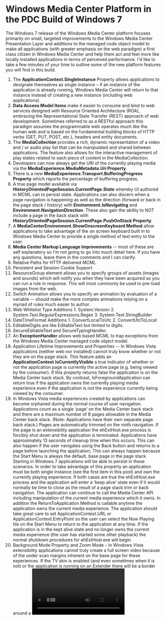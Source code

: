 # Windows Media Center Platform in the PDC Build of Windows 7

The Windows 7 release of the Windows Media Center platform focuses primarily on small, targeted improvements to the Windows Media Center Presentation Layer and additions to the managed code object model to make all applications (with greater emphasis on the web paradigm) a first class citizen in Windows Media Center and help them act and feel more like locally installed applications in terms of perceived performance. I'd like to take a few minutes of your time to outline some of the new platform features you will find in this build.

1. The **ApplicationContext.SingleInstance** Property allows applications to designate themselves as single instance – if an instance of the application is already running, Windows Media Center will return to that instance instead of creating a new instance (including web applications).
2. **Data Access Model Items** make it easier to consume and bind to web services designed with Resource Oriented Architecture (ROA), embracing the Representational State Transfer (REST) approach of web development. Sometimes referred to as a RESTful approach this paradigm assumes the programmable web operates much like the human web and is based on the fundamental building blocks of HTTP verbs (GET, PUT, POST, etc.), headers and entity documents.
3. The **MediaCollection** provides a rich, dynamic representation of a video and / or audio play list that can be manipulated and shared between applications. The feature also allows for the interactive management of play states related to each piece of content in the MediaCollection.
4. Developers can now always get the URI of the currently playing media via the **MediaExperience.MediaMetadata.Uri Property**.
5. There is a new **MediaExperience.Transport.BufferingProgress Property** which reports the percentage of buffering progress.
6. A true page model available via **HistoryOrientedPageSession.CurrentPage.State** whereby UI authored in MCML can to persist state. Applications can also discern when a page navigation is happening as well as the direction (forward or back in the page stack / history) with **Environment.IsNavigating** and **Environment.NavigationDirection**. These also gain the ability to NOT include a page in the back stack with **HistoryOrientedPageSession.CurrentPage.PushOnStack Property**.
7. A **MediaCenterEnvironment.ShowOnscreenKeyboard Method** allow applications to take advantage of the on screen keyboard built in to Windows Media Center to provide a single method of text entry to the user.
8. **Media Center Markup Language Improvements** -- most of these are self explanatory so I'm not going to go into much detail here. If you have any questions, leave them in the comments and I can clarify.
  1. Relative Paths for HTTP delivered MCML
  2. Persistent and Session Cookie Support
  3. ResourceGroup element allows you to specify groups of assets (images and sounds) which will notify you when they have been acquired so you can run a rule in response. This will most commonly be used to pre-load images from the web.
  4. Switch Animation allows you to specify an animation by evaluation of a variable -- should make the more complex animations relying on a myriad of rules much easier to author.
  5. Web Whitelist Type Additions
    1. System.Version
    2. System.Text.RegularExpressions.Regex
    3. System.Text.StringBuilder
  6. DateTimeFormat Additions
    1. ConvertLocalToUtc
    2. ConvertUtcToLocal
  7. EditableDigits are like EditableText but limited to digits.
  8. SecureEditableText and SecureTypingHandler.
  9. An **ExceptionHandler** allows web based MCML to trap exceptions from the Windows Media Center managed code object model.
9. Application Lifetime Improvements and Properties -- In Windows Vista applications (neither web nor installed) cannot truly know whether or not they are on the page stack. This feature adds an **ApplicationContext.IsCurrentlyVisible** a true indicator of whether or not the application page is currently the active page (e.g. being viewed by the consumer). If this property returns false the application is on the Media Center back stack. By contrast, IsForegroundApplication can return true if the application owns the currently playing media experience even if the application is not the experience currently being viewed by the consumer.
10. In Windows Vista media experiences created by applications can become orphaned during the normal course of user navigation. Applications count as a single ‘page’ on the Media Center back stack and there are a maximum number of 8 pages allowable in the Media Center back stack. (Note: Applications have their own separate page back stack.) Pages are automatically trimmed on the ninth navigation. If the page is an extensibility application the ehExtHost.exe process is forcibly shut down and the application is terminated. Applications have approximately 13 seconds of cleanup time when this occurs. This can also happen if the user navigates using the Back button and returns to a page before launching the application; This can always happen because the Start Menu is always the default, base page in the page stack. Starting in Windows 7 applications will be able to persist in these scenarios. In order to take advantage of this property an application must be both single instance (see the first item in this post) and own the currently playing experience. If both cases are true the ehExtHost.exe process and the application will enter a ‘keep alive’ state even if it would normally be time to close as the result of a page stack trim or back navigation. The application can continue to call the Media Center API including manipulation of the current media experience which it owns. In addition the ReturnToApplication Method is callable anytime the application owns the current media experience. The application should take great care to set ApplicationContext.URL or ApplicationContext.EntryPoint so the user can select the Now Playing tile on the Start Menu to return to the application at any time. If the application is in the kept alive state and no longer owns the current media experience (the user has started some other playback) the normal shutdown procedures for ehExtHost.exe will begin.
11. Background Mode Property and Zoom Mode – In Windows Vista extensibility applications cannot truly create a full screen video because of the under scan margins inherent on the base page for these experiences. If the TV skin is enabled (and even sometimes when it is not) or the application is running on an Extender there will be a border around a <Video> View Item which has been bound to the edges of the parent window. In Windows 7 there is a new **MediaCenterEnvironment.BackgroundMode** Property which can be used to achieve a true full screen background (including video overlay modes and the new music backgrounds. Finally, the Zoom Mode button and all of its features (Normal, Zoom, Stretch and Panoramic) is now present when the user brings up the More Information context menu and there is full screen video present. An additional benefit of these platform features is the transition from the application to the Start Menu overlay w/ video in the background will appear seamless because the native Media Center experiences will now be sharing the same common background page with extensibility applications.
